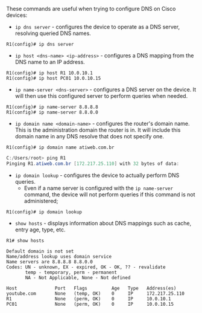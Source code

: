 These commands are useful when trying to configure DNS on Cisco devices:

- `ip dns server` - configures the device to operate as a DNS server, resolving queried DNS names.
```IOS
R1(config)# ip dns server
```

- `ip host <dns-name> <ip-address>` - configures a DNS mapping from the DNS name to an IP address.
```IOS
R1(config)# ip host R1 10.0.10.1
R1(config)# ip host PC01 10.0.10.15
```

- `ip name-server <dns-server>` - configures a DNS server on the device. It will then use this configured server to perform queries when needed.
```IOS
R1(config)# ip name-server 8.8.8.8
R1(config)# ip name-server 8.8.0.0
```

- `ip domain name <domain-name>` - configures the router's domain name. This is the administration domain the router is in. It will include this domain name in any DNS resolve that does not specify one.
```IOS
R1(config)# ip domain name atiweb.com.br
```
```Powershell
C:/Users/root> ping R1
Pinging R1.atiweb.com.br [172.217.25.110] with 32 bytes of data:
```

- `ip domain lookup` - configures the device to actually perform DNS queries.
	- Even if a name server is configured with the `ip name-server` command, the device will not perform queries if this command is not administered;
```IOS
R1(config)# ip domain lookup
```

- `show hosts` - displays information about DNS mappings such as cache, entry age, type, etc.
```IOS
R1# show hosts

Default domain is not set
Name/address lookup uses domain service
Name servers are 8.8.8.8 8.8.0.0
Codes: UN - unknown, EX - expired, OK - OK, ?? - revalidate
       temp - temporary, perm - permanent
       NA - Not Applicable, None - Not defined

Host              Port   Flags         Age   Type   Address(es)
youtube.com       None   (temp, OK)    0     IP     172.217.25.110
R1                None   (perm, OK)    0     IP     10.0.10.1
PC01              None   (perm, OK)    0     IP     10.0.10.15
```